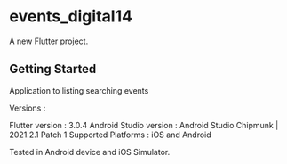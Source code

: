 # events_digital14

A new Flutter project.

## Getting Started

Application to listing searching events

Versions : 

Flutter version : 3.0.4
Android Studio version : Android Studio Chipmunk | 2021.2.1 Patch 1
Supported Platforms : iOS and Android

Tested in Android device and iOS Simulator. 
